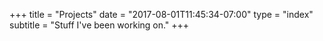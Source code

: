 +++
title = "Projects"
date  = "2017-08-01T11:45:34-07:00"
type  = "index"
subtitle = "Stuff I've been working on."
+++
